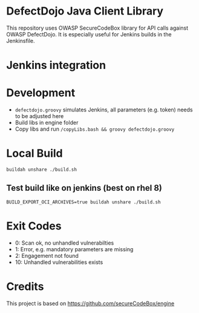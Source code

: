 # DefectDojo Java Client Library
This repository uses OWASP SecureCodeBox library for API calls against OWASP DefectDojo. It is especially useful for Jenkins builds in the Jenkinsfile.



# Jenkins integration


# Development

* `defectdojo.groovy` simulates Jenkins, all parameters (e.g. token) needs to be adjusted here
* Build libs in engine folder
* Copy libs and run
`/copyLibs.bash && groovy defectdojo.groovy`

# Local Build
`buildah unshare ./build.sh`
## Test build like on jenkins (best on rhel 8)
`BUILD_EXPORT_OCI_ARCHIVES=true buildah unshare ./build.sh`

# Exit Codes
* 0: Scan ok, no unhandled vulnerabilties
* 1: Error, e.g. mandatory parameters are missing
* 2: Engagement not found
* 10: Unhandled vulnerabilities exists

# Credits
This project is based on https://github.com/secureCodeBox/engine
